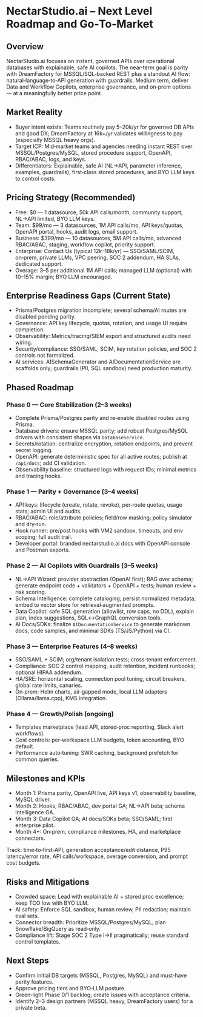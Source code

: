 # NectarStudio.ai – Next Level Roadmap and Go‑To‑Market

## Overview

NectarStudio.ai focuses on instant, governed APIs over operational databases with explainable, safe AI copilots. The near‑term goal is parity with DreamFactory for MSSQL/SQL‑backed REST plus a standout AI flow: natural‑language‑to‑API generation with guardrails. Medium term, deliver Data and Workflow Copilots, enterprise governance, and on‑prem options — at a meaningfully better price point.

## Market Reality

- Buyer intent exists: Teams routinely pay 5–20k/yr for governed DB APIs and good DX; DreamFactory at 16k+/yr validates willingness to pay (especially MSSQL heavy orgs).
- Target ICP: Mid‑market teams and agencies needing instant REST over MSSQL/Postgres/MySQL, stored procedure support, OpenAPI, RBAC/ABAC, logs, and keys.
- Differentiators: Explainable, safe AI (NL→API, parameter inference, examples, guardrails), first‑class stored procedures, and BYO LLM keys to control costs.

## Pricing Strategy (Recommended)

- Free: $0 — 1 datasource, 50k API calls/month, community support, NL→API limited, BYO LLM keys.
- Team: $99/mo — 3 datasources, 1M API calls/mo, API keys/quotas, OpenAPI portal, hooks, audit logs, email support.
- Business: $399/mo — 10 datasources, 5M API calls/mo, advanced RBAC/ABAC, staging, workflow copilot, priority support.
- Enterprise: Contact Us (typical $12k–$18k/yr) — SSO/SAML/SCIM, on‑prem, private LLMs, VPC peering, SOC 2 addendum, HA SLAs, dedicated support.
- Overage: $3–$5 per additional 1M API calls; managed LLM (optional) with 10–15% margin; BYO LLM encouraged.

## Enterprise Readiness Gaps (Current State)

- Prisma/Postgres migration incomplete; several schema/AI routes are disabled pending parity.
- Governance: API key lifecycle, quotas, rotation, and usage UI require completion.
- Observability: Metrics/tracing/SIEM export and structured audits need wiring.
- Security/compliance: SSO/SAML, SCIM, key rotation policies, and SOC 2 controls not formalized.
- AI services: AISchemaGenerator and AIDocumentationService are scaffolds only; guardrails (PII, SQL sandbox) need production maturity.

## Phased Roadmap

### Phase 0 — Core Stabilization (2–3 weeks)

- Complete Prisma/Postgres parity and re‑enable disabled routes using Prisma.
- Database drivers: ensure MSSQL parity; add robust Postgres/MySQL drivers with consistent shapes via `DatabaseService`.
- Secrets/rotation: centralize encryption, rotation endpoints, and prevent secret logging.
- OpenAPI: generate deterministic spec for all active routes; publish at `/api/docs`; add CI validation.
- Observability baseline: structured logs with request IDs; minimal metrics and tracing hooks.

### Phase 1 — Parity + Governance (3–4 weeks)

- API keys: lifecycle (create, rotate, revoke), per‑route quotas, usage stats; admin UI and audits.
- RBAC/ABAC: role/attribute policies; field/row masking; policy simulator and dry‑run.
- Hook runner: pre/post hooks with VM2 sandbox, timeouts, and env scoping; full audit trail.
- Developer portal: branded nectarstudio.ai docs with OpenAPI console and Postman exports.

### Phase 2 — AI Copilots with Guardrails (3–5 weeks)

- NL→API Wizard: provider abstraction (OpenAI first); RAG over schema; generate endpoint code + validators + OpenAPI + tests; human review + risk scoring.
- Schema Intelligence: complete cataloging; persist normalized metadata; embed to vector store for retrieval‑augmented prompts.
- Data Copilot: safe SQL generation (allowlist, row caps, no DDL), explain plan, index suggestions, SQL↔GraphQL conversion tools.
- AI Docs/SDKs: finalize `AIDocumentationService` to generate markdown docs, code samples, and minimal SDKs (TS/JS/Python) via CI.

### Phase 3 — Enterprise Features (4–8 weeks)

- SSO/SAML + SCIM; org/tenant isolation tests; cross‑tenant enforcement.
- Compliance: SOC 2 control mapping, audit retention, incident runbooks; optional HIPAA addendum.
- HA/SRE: horizontal scaling, connection pool tuning, circuit breakers, global rate limits, canaries.
- On‑prem: Helm charts, air‑gapped mode, local LLM adapters (Ollama/llama.cpp), KMS integration.

### Phase 4 — Growth/Polish (ongoing)

- Templates marketplace (lead API, stored‑proc reporting, Slack alert workflows).
- Cost controls: per‑workspace LLM budgets, token accounting, BYO default.
- Performance auto‑tuning: SWR caching, background prefetch for common queries.

## Milestones and KPIs

- Month 1: Prisma parity, OpenAPI live, API keys v1, observability baseline, MySQL driver.
- Month 2: Hooks, RBAC/ABAC, dev portal GA; NL→API beta; schema intelligence GA.
- Month 3: Data Copilot GA; AI docs/SDKs beta; SSO/SAML; first enterprise pilot.
- Month 4+: On‑prem, compliance milestones, HA, and marketplace connectors.

Track: time‑to‑first‑API, generation acceptance/edit distance, P95 latency/error rate, API calls/workspace, overage conversion, and prompt cost budgets.

## Risks and Mitigations

- Crowded space: Lead with explainable AI + stored proc excellence; keep TCO low with BYO LLM.
- AI safety: Enforce SQL sandbox, human review, PII redaction; maintain eval sets.
- Connector breadth: Prioritize MSSQL/Postgres/MySQL; plan Snowflake/BigQuery as read‑only.
- Compliance lift: Stage SOC 2 Type I→II pragmatically; reuse standard control templates.

## Next Steps

- Confirm initial DB targets (MSSQL, Postgres, MySQL) and must‑have parity features.
- Approve pricing tiers and BYO‑LLM posture.
- Green‑light Phase 0/1 backlog; create issues with acceptance criteria.
- Identify 2–3 design partners (MSSQL heavy, DreamFactory users) for a private beta.

